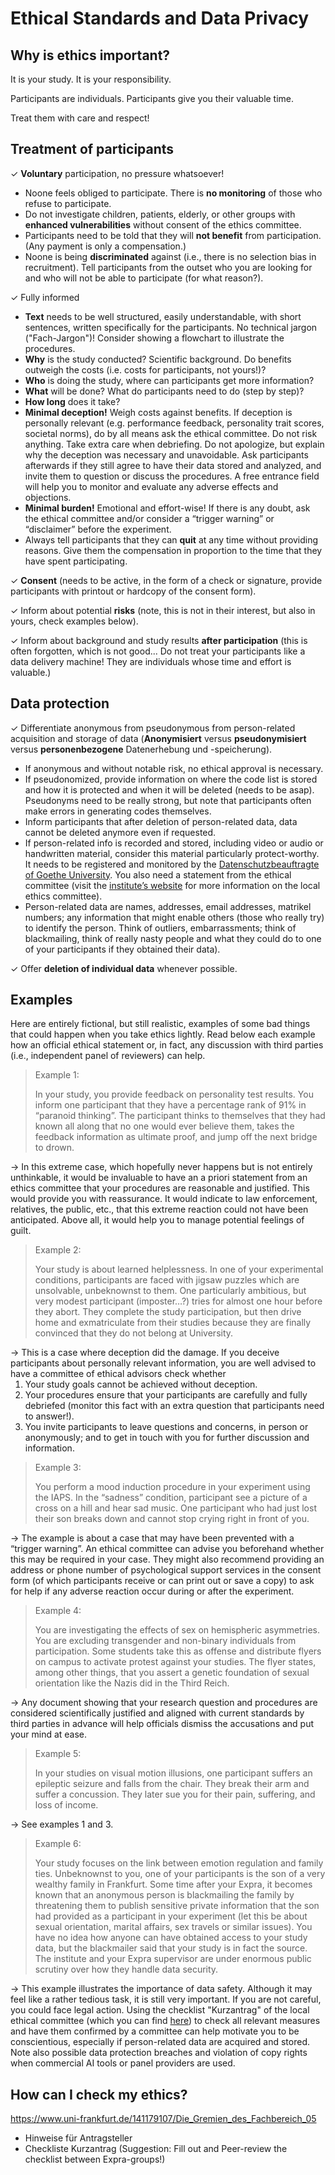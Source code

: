 <style>
p:has(+ ul) {
  margin-bottom: 1 em;
}
p + ul {
  margin-top: 1 em;
}
p:has(+ ol) {
  margin-bottom: 0;
}
p + ol {
  margin-top: 0;
}
</style>

# Ethical Standards and Data Privacy

## Why is ethics important? 
It is your study. It is your responsibility. 

Participants are individuals. Participants give you their valuable time. 

Treat them with care and respect!

## Treatment of participants
✓ **Voluntary** participation, no pressure whatsoever!
-	Noone feels obliged to participate. There is **no monitoring** of those who refuse to participate. 
-	Do not investigate children, patients, elderly, or other groups with **enhanced vulnerabilities** without consent of the ethics committee. 
-	Participants need to be told that they will **not benefit** from participation. (Any payment is only a compensation.) 
-	Noone is being **discriminated** against (i.e., there is no selection bias in recruitment). Tell participants from the outset who you are looking for and who will not be able to participate (for what reason?).
    
✓ Fully informed  
-	**Text** needs to be well structured, easily understandable, with short sentences, written specifically for the participants. No technical jargon ("Fach-Jargon")!
    Consider showing a flowchart to illustrate the procedures. 
-	**Why** is the study conducted? Scientific background. Do benefits outweigh the costs (i.e. costs for participants, not yours!)?
-	**Who** is doing the study, where can participants get more information?
-	**What** will be done? What do participants need to do (step by step)? 
-	**How long** does it take?
-	**Minimal deception!** Weigh costs against benefits. If deception is personally relevant (e.g. performance feedback, personality trait scores, societal norms), do by all means ask the ethical committee. Do not risk anything. Take extra care when debriefing. Do not apologize, but explain why the deception was necessary and unavoidable. Ask participants afterwards if they still agree to have their data stored and analyzed, and invite them to question or discuss the procedures. A free entrance field will help you to monitor and evaluate any adverse effects and objections. 
-	**Minimal burden!** Emotional and effort-wise! If there is any doubt, ask the ethical committee and/or consider a “trigger warning” or “disclaimer” before the experiment. 
-	Always tell participants that they can **quit** at any time without providing reasons. Give them the compensation in proportion to the time that they have spent participating. 

✓ **Consent** (needs to be active, in the form of a check or signature, provide participants with printout or hardcopy of the consent form).

✓	Inform about potential **risks** (note, this is not in their interest, but also in yours, check examples below).

✓	Inform about background and study results **after participation** (this is often forgotten, which is not good... Do not treat your participants like a data delivery machine! They are individuals whose time and effort is valuable.)

## Data protection
✓ Differentiate anonymous from pseudonymous from person-related acquisition and storage of data
(**Anonymisiert** versus **pseudonymisiert** versus **personenbezogene** Datenerhebung und -speicherung).
-	If anonymous and without notable risk, no ethical approval is necessary.
-	If pseudonomized, provide information on where the code list is stored and how it is protected and when it will be deleted (needs to be asap). Pseudonyms need to be really strong, but note that participants often make errors in generating codes themselves. 
-	Inform participants that after deletion of person-related data, data cannot be deleted anymore even if requested. 
-	If person-related info is recorded and stored, including video or audio or handwritten material, consider this material  particularly protect-worthy. It needs to be registered and monitored by the [Datenschutzbeauftragte of Goethe University](https://www.uni-frankfurt.de/111064324/Datenschutz). You also need a statement from the ethical committee (visit the [institute’s website](https://www.uni-frankfurt.de/141179107/Die_Gremien_des_Fachbereich_05) for more information on the local ethics committee). 
-	Person-related data are names, addresses, email addresses, matrikel numbers; any information that might enable others (those who really try) to identify the person. Think of outliers, embarrassments; think of blackmailing, think of really nasty people and what they could do to one of your participants if they obtained their data).  

✓	Offer **deletion of individual data** whenever possible.

## Examples 
Here are entirely fictional, but still realistic, examples of some bad things that could happen when you take ethics lightly. Read below each example how an official ethical statement or, in fact, any discussion with third parties (i.e., independent panel of reviewers) can help. 

> Example 1:
> 
> In your study, you provide feedback on personality test results. You inform one participant that they have a percentage rank of 91% in “paranoid thinking”. The participant thinks to themselves that they had known all along that no one would ever believe them, takes the feedback information as ultimate proof, and jump off the next bridge to drown. 

→ In this extreme case, which hopefully never happens but is not entirely unthinkable, it would be invaluable to have an a priori statement from an ethics committee that your procedures are reasonable and justified. This would provide you with reassurance. It would indicate to law enforcement, relatives, the public, etc., that this extreme reaction could not have been anticipated. Above all, it would help you to manage potential feelings of guilt.

> Example 2:
> 
> Your study is about learned helplessness. In one of your experimental conditions, participants are faced with jigsaw puzzles which are unsolvable, unbeknownst to them. One particularly ambitious, but very modest participant (imposter…?) tries for almost one hour before they abort. They complete the study participation, but then drive home and exmatriculate from their studies because they are finally convinced that they do not belong at University.

→ This is a case where deception did the damage. If you deceive participants about personally relevant information, you are well advised to have a committee of ethical advisors check whether

1. Your study goals cannot be achieved without deception.
2. Your procedures ensure that your participants are carefully and fully debriefed (monitor this fact with an extra question that participants need to answer!). 
3. You invite participants to leave questions and concerns, in person or anonymously; and to get in touch with you for further discussion and information.  

> Example 3:
> 
> You perform a mood induction procedure in your experiment using the IAPS. In the “sadness” condition, participant see a picture of a cross on a hill and hear sad music. One participant who had just lost their son breaks down and cannot stop crying right in front of you.

→ The example is about a case that may have been prevented with a “trigger warning”. An ethical committee can advise you beforehand whether this may be required in your case. They might also recommend providing an address or phone number of psychological support services in the consent form (of which participants receive or can print out or save a copy) to ask for help if any adverse reaction occur during or after the experiment. 

> Example 4:
> 
> You are investigating the effects of sex on hemispheric asymmetries. You are excluding transgender and non-binary individuals from participation. Some students take this as offense and distribute flyers on campus to activate protest against your studies. The flyer states, among other things, that you assert a genetic foundation of sexual orientation like the Nazis did in the Third Reich.

→ Any document showing that your research question and procedures are considered scientifically justified and aligned with current standards by third parties in advance will help officials dismiss the accusations and put your mind at ease.

> Example 5:
> 
> In your studies on visual motion illusions, one participant suffers an epileptic seizure and falls from the chair. They break their arm and suffer a concussion. They later sue you for their pain, suffering, and loss of income.

→ See examples 1 and 3. 

> Example 6:
> 
> Your study focuses on the link between emotion regulation and family ties. Unbeknownst to you, one of your participants is the son of a very wealthy family in Frankfurt. Some time after your Expra, it becomes known that an anonymous person is blackmailing the family by threatening them to publish sensitive private information that the son had provided as a participant in your experiment (let this be about sexual orientation, marital affairs, sex travels or similar issues). You have no idea how anyone can have obtained access to your study data, but the blackmailer said that your study is in fact the source. The institute and your Expra supervisor are under enormous public scrutiny over how they handle data security.

→ This example illustrates the importance of data safety. Although it may feel like a rather tedious task, it is still very important. If you are not careful, you could face legal action. Using the checklist "Kurzantrag" of the local ethical committee (which you can find [here](https://www.uni-frankfurt.de/141179107/Die_Gremien_des_Fachbereich_05)) to check all relevant measures and have them confirmed by a committee can help motivate you to be conscientious, especially if person-related data are acquired and stored. Note also possible data protection breaches and violation of copy rights when commercial AI tools or panel providers are used.  

## How can I check my ethics?
https://www.uni-frankfurt.de/141179107/Die_Gremien_des_Fachbereich_05
-	Hinweise für Antragsteller
-	Checkliste Kurzantrag (Suggestion: Fill out and Peer-review the checklist between Expra-groups!)
 

